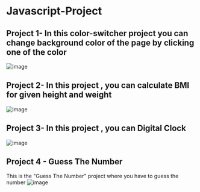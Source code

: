 # Javascript-Project

## Project 1- In this color-switcher project you can change background color of the page by clicking one of the color
![image](https://github.com/Sansar01/Javascript-Project/assets/89459552/b51812d3-0c99-428e-b76d-f5622ce72787)

## Project 2- In this project , you can calculate BMI for given height and weight

![image](https://github.com/Sansar01/Javascript-Project/assets/89459552/1310a7b4-6652-4fb8-aed0-54d32a6e94dc)

## Project 3- In this project , you can Digital Clock 

![image](https://github.com/Sansar01/Javascript-Project/assets/89459552/5f98acda-76fb-4d0b-af0b-f0213a121e1a)

## Project 4 - Guess The Number

This is the "Guess The Number" project where you have to guess the number 
![image](https://github.com/Sansar01/Javascript-Project/assets/89459552/6f5c556f-998c-465e-9be2-b816310f1586)


